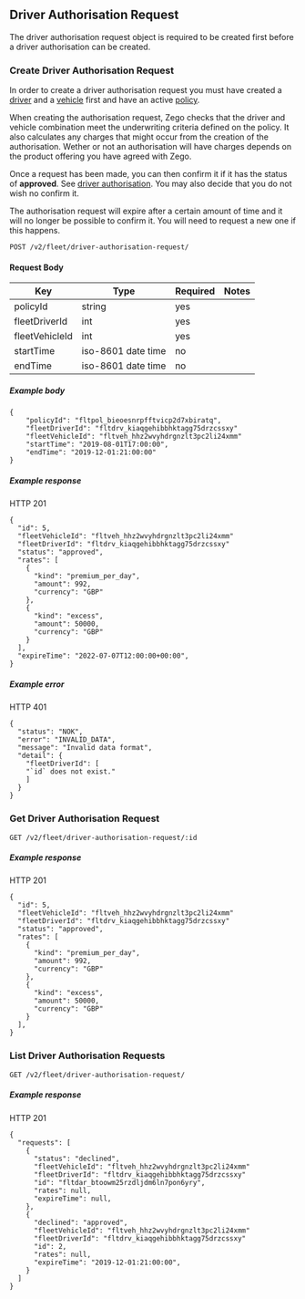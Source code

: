 ## Driver Authorisation Request

The driver authorisation request object is required to be created first before a driver authorisation can be created.

### Create Driver Authorisation Request

In order to create a driver authorisation request you must have created a [driver](./driver_endpoint.md) and a [vehicle](./vehicle_endpoint.md) first and have an active [policy](./policy_endpoint.md).

When creating the authorisation request, Zego checks that the driver and vehicle combination meet the underwriting criteria defined on the policy. It also calculates any charges that might occur from the creation of the authorisation. Wether or not an authorisation will have charges depends on the product offering you have agreed with Zego.

Once a request has been made, you can then confirm it if it has the status of **approved**. See [driver authorisation](./driver_authorisation_endpoint.md). You may also decide that you do not wish no confirm it.

The authorisation request will expire after a certain amount of time and it will no longer be possible to confirm it. You will need to request a new one if this happens.

`POST /v2/fleet/driver-authorisation-request/`

#### Request Body

| Key | Type | Required | Notes |
| --- | --- | --- | --- |
| policyId | string | yes |  |
| fleetDriverId | int | yes |  |
| fleetVehicleId | int | yes |  |
| startTime | iso-8601 date time | no |  |
| endTime | iso-8601 date time | no |  |

##### Example body

```
{
    "policyId": "fltpol_bieoesnrpfftvicp2d7xbiratq",
    "fleetDriverId": "fltdrv_kiaqgehibbhktagg75drzcssxy"
    "fleetVehicleId": "fltveh_hhz2wvyhdrgnzlt3pc2li24xmm"
    "startTime": "2019-08-01T17:00:00",
    "endTime": "2019-12-01:21:00:00"
}
```

##### Example response

HTTP 201

```
{
  "id": 5,
  "fleetVehicleId": "fltveh_hhz2wvyhdrgnzlt3pc2li24xmm"
  "fleetDriverId": "fltdrv_kiaqgehibbhktagg75drzcssxy"
  "status": "approved",
  "rates": [
    {
      "kind": "premium_per_day",
      "amount": 992,
      "currency": "GBP"
    },
    {
      "kind": "excess",
      "amount": 50000,
      "currency": "GBP"
    }
  ],
  "expireTime": "2022-07-07T12:00:00+00:00",
}
```

##### Example error

HTTP 401

```
{
  "status": "NOK",
  "error": "INVALID_DATA",
  "message": "Invalid data format",
  "detail": {
    "fleetDriverId": [
    "`id` does not exist."
    ]
  }
}
```

### Get Driver Authorisation Request

`GET /v2/fleet/driver-authorisation-request/:id`

##### Example response

HTTP 201

```
{
  "id": 5,
  "fleetVehicleId": "fltveh_hhz2wvyhdrgnzlt3pc2li24xmm"
  "fleetDriverId": "fltdrv_kiaqgehibbhktagg75drzcssxy"
  "status": "approved",
  "rates": [
    {
      "kind": "premium_per_day",
      "amount": 992,
      "currency": "GBP"
    },
    {
      "kind": "excess",
      "amount": 50000,
      "currency": "GBP"
    }
  ],
}
```

### List Driver Authorisation Requests

`GET /v2/fleet/driver-authorisation-request/`

##### Example response

HTTP 201

```
{
  "requests": [
    {
      "status": "declined",
      "fleetVehicleId": "fltveh_hhz2wvyhdrgnzlt3pc2li24xmm"
      "fleetDriverId": "fltdrv_kiaqgehibbhktagg75drzcssxy"
      "id": "fltdar_btoowm25rzdljdm6ln7pon6yry",
      "rates": null,
      "expireTime": null,
    },
    {
      "declined": "approved",
      "fleetVehicleId": "fltveh_hhz2wvyhdrgnzlt3pc2li24xmm"
      "fleetDriverId": "fltdrv_kiaqgehibbhktagg75drzcssxy"
      "id": 2,
      "rates": null,
      "expireTime": "2019-12-01:21:00:00",
    }
  ]
}
```
